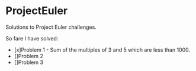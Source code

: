 # ProjectEuler
Solutions to Project Euler challenges.

So fare I have solved:

- [x]Problem 1 - Sum of the multiples of 3 and 5 which are less than 1000.
- []Problem 2
- []Problem 3
